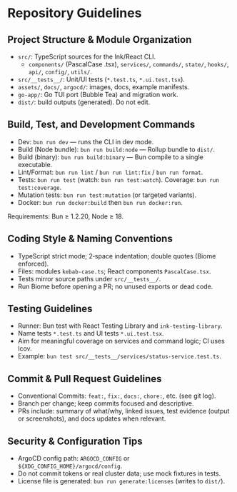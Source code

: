 # Repository Guidelines

## Project Structure & Module Organization
- `src/`: TypeScript sources for the Ink/React CLI.
  - `components/` (PascalCase .tsx), `services/`, `commands/`, `state/`, `hooks/`, `api/`, `config/`, `utils/`.
- `src/__tests__/`: Unit/UI tests (`*.test.ts`, `*.ui.test.tsx`).
- `assets/`, `docs/`, `argocd/`: images, docs, example manifests.
- `go-app/`: Go TUI port (Bubble Tea) and migration work.
- `dist/`: build outputs (generated). Do not edit.

## Build, Test, and Development Commands
- Dev: `bun run dev` — runs the CLI in dev mode.
- Build (Node bundle): `bun run build:node` — Rollup bundle to `dist/`.
- Build (binary): `bun run build:binary` — Bun compile to a single executable.
- Lint/Format: `bun run lint` / `bun run lint:fix` / `bun run format`.
- Tests: `bun run test` (watch: `bun run test:watch`). Coverage: `bun run test:coverage`.
- Mutation tests: `bun run test:mutation` (or targeted variants).
- Docker: `bun run docker:build` then `bun run docker:run`.

Requirements: Bun ≥ 1.2.20, Node ≥ 18.

## Coding Style & Naming Conventions
- TypeScript strict mode; 2‑space indentation; double quotes (Biome enforced).
- Files: modules `kebab-case.ts`; React components `PascalCase.tsx`.
- Tests mirror source paths under `src/__tests__/`.
- Run Biome before opening a PR; no unused exports or dead code.

## Testing Guidelines
- Runner: Bun test with React Testing Library and `ink-testing-library`.
- Name tests `*.test.ts` and UI tests `*.ui.test.tsx`.
- Aim for meaningful coverage on services and command logic; CI uses lcov.
- Example: `bun test src/__tests__/services/status-service.test.ts`.

## Commit & Pull Request Guidelines
- Conventional Commits: `feat:`, `fix:`, `docs:`, `chore:`, etc. (see git log).
- Branch per change; keep commits focused and descriptive.
- PRs include: summary of what/why, linked issues, test evidence (output or screenshots), and docs updates when relevant.

## Security & Configuration Tips
- ArgoCD config path: `ARGOCD_CONFIG` or `${XDG_CONFIG_HOME}/argocd/config`.
- Do not commit tokens or real cluster data; use mock fixtures in tests.
- License file is generated: `bun run generate:licenses` (writes to `dist/`).
